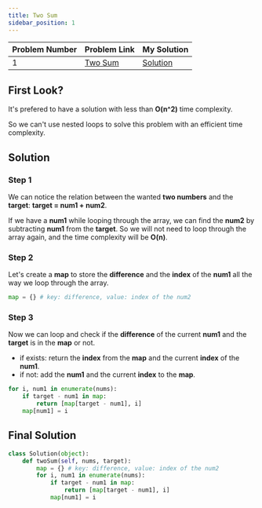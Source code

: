 ```yaml
---
title: Two Sum
sidebar_position: 1
---
```


| Problem Number | Problem Link                                      | My Solution                                                                  |
| -------------- | ------------------------------------------------- | ---------------------------------------------------------------------------- |
| 1              | [Two Sum](https://leetcode.com/problems/two-sum/) | [Solution](https://leetcode.com/problems/two-sum/solutions/2907551/two-sum/) |

## First Look?

It's prefered to have a solution with less than **O(n^2)** time complexity.

So we can't use nested loops to solve this problem with an efficient time complexity.

## Solution

### Step 1

We can notice the relation between the wanted **two numbers** and the **target**: **target = num1 + num2**.

If we have a **num1** while looping through the array, we can find the **num2** by subtracting **num1** from the **target**. So we will not need to loop through the array again, and the time complexity will be **O(n)**.

### Step 2

Let's create a **map** to store the **difference** and the **index** of the **num1** all the way we loop through the array.

```python
map = {} # key: difference, value: index of the num2
```

### Step 3

Now we can loop and check if the **difference** of the current **num1** and the **target** is in the **map** or not.

- if exists: return the **index** from the **map** and the current **index** of the **num1**.
- if not: add the **num1** and the current **index** to the **map**.

```python
for i, num1 in enumerate(nums):
    if target - num1 in map:
        return [map[target - num1], i]
    map[num1] = i
```

## Final Solution

```python
class Solution(object):
    def twoSum(self, nums, target):
        map = {} # key: difference, value: index of the num2
        for i, num1 in enumerate(nums):
            if target - num1 in map:
                return [map[target - num1], i]
            map[num1] = i
```
